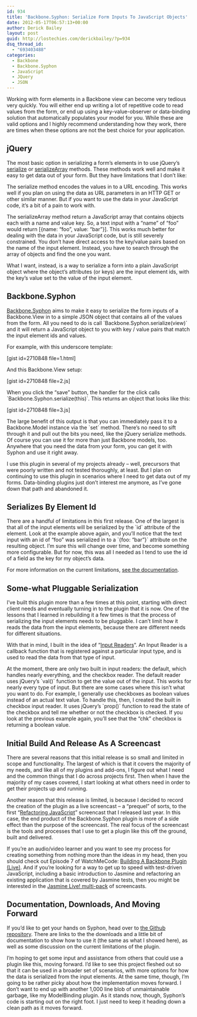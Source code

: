 ```yaml
---
id: 934
title: 'Backbone.Syphon: Serialize Form Inputs To JavaScript Objects'
date: 2012-05-17T06:57:13+00:00
author: Derick Bailey
layout: post
guid: http://lostechies.com/derickbailey/?p=934
dsq_thread_id:
  - "693403488"
categories:
  - Backbone
  - Backbone.Syphon
  - JavaScript
  - JQuery
  - JSON
---
```

Working with form elements in a Backbone view can become very tedious very quickly. You will either end up writing a lot of repetitive code to read values from the form, or end up using a key-value-observer or data-binding solution that automatically populates your model for you. While these are valid options and I highly recommend understanding how they work, there are times when these options are not the best choice for your application.

## jQuery

The most basic option in serializing a form&#8217;s elements in to use jQuery&#8217;s [serialize](http://api.jquery.com/serialize/) or [serializeArray](http://api.jquery.com/serializeArray/) methods. These methods work well and make it easy to get data out of your form. But they have limitations that I don&#8217;t like:

The serialize method encodes the values in to a URL encoding. This works well if you plan on using the data as URL parameters in an HTTP GET or other similar manner. But if you want to use the data in your JavaScript code, it&#8217;s a bit of a pain to work with.

The serializeArray method return a JavaScript array that contains objects each with a name and value key. So, a text input with a &#8220;name&#8221; of &#8220;foo&#8221; would return [{name: &#8220;foo&#8221;, value: &#8220;bar&#8221;}]. This works much better for dealing with the data in your JavaScript code, but is still severely constrained. You don&#8217;t have direct access to the key/value pairs based on the name of the input element. Instead, you have to search through the array of objects and find the one you want. 

What I want, instead, is a way to serialize a form into a plain JavaScript object where the object&#8217;s attributes (or keys) are the input element ids, with the key&#8217;s value set to the value of the input element.

## Backbone.Syphon

[Backbone.Syphon](https://github.com/derickbailey/backbone.syphon) aims to make it easy to serialize the form inputs of a Backbone.View in to a simple JSON object that contains all of the values from the form. All you need to do is call \`Backbone.Syphon.serialize(view)\` and it will return a JavaScript object to you with key / value pairs that match the input element ids and values.

For example, with this underscore template:

[gist id=2710848 file=1.html]

And this Backbone.View setup:

[gist id=2710848 file=2.js]

When you click the &#8220;save&#8221; button, the handler for the click calls \`Backbone.Syphon.serialize(this)\`. This returns an object that looks like this:

[gist id=2710848 file=3.js]

The large benefit of this output is that you can immediately pass it to a Backbone.Model instance via the \`set\` method. There&#8217;s no need to sift through it and pull out the bits you need, like the jQuery serialize methods. Of course you can use it for more than just Backbone models, too. Anywhere that you need the data from your form, you can get it with Syphon and use it right away.

I use this plugin in several of my projects already &#8211; well, precursors that were poorly written and not tested thoroughly, at least. But I plan on continuing to use this plugin in scenarios where I need to get data out of my forms. Data-binding plugins just don&#8217;t interest me anymore, as I&#8217;ve gone down that path and abandoned it. 

## Serializes By Element Id

There are a handful of limitations in this first release. One of the largest is that all of the input elements will be serialized by the \`id\` attribute of the element. Look at the example above again, and you&#8217;ll notice that the text input with an id of &#8220;foo&#8221; was serialized in to a \`{foo: &#8220;bar&#8221;}\` attribute on the resulting object. I&#8217;m sure this will change over time, and become something more configurable. But for now, this was all I needed as I tend to use the id of a field as the key for my object&#8217;s data.

For more information on the current limitations, [see the documentation](https://github.com/derickbailey/backbone.syphon#current-limitation).

## Some-what Pluggable Serialization

I&#8217;ve built this plugin more than a few times at this point, starting with direct client needs and eventually turning in to the plugin that it is now. One of the lessons that I learned in rebuilding it a few times is that the process of serializing the input elements needs to be pluggable. I can&#8217;t limit how it reads the data from the input elements, because there are different needs for different situations. 

With that in mind, I built in the idea of &#8220;[Input Readers](https://github.com/derickbailey/backbone.syphon#register-your-own-input-readers)&#8220;. An Input Reader is a callback function that is registered against a particular input type, and is used to read the data from that type of input. 

At the moment, there are only two built in input readers: the default, which handles nearly everything, and the checkbox reader. The default reader uses jQuery&#8217;s \`val()\` function to get the value out of the input. This works for nearly every type of input. But there are some cases where this isn&#8217;t what you want to do. For example, I generally use checkboxes as boolean values instead of an actual text value. To handle this, then, I created the built in checkbox input reader. It uses jQuery&#8217;s \`prop()\` function to read the state of the checkbox and tell me whether or not the checkbox is checked. If you look at the previous example again, you&#8217;ll see that the &#8220;chk&#8221; checkbox is returning a boolean value.

## Initial Build And Release As A Screencast

There are several reasons that this initial release is so small and limited in scope and functionality. The largest of which is that it covers the majority of my needs, and like all of my plugins and add-ons, I figure out what I need and the common things that I do across projects first. Then when I have the majority of my cases covered, I start looking at what others need in order to get their projects up and running.

Another reason that this release is limited, is because I decided to record the creation of the plugin as a live screencast &#8211; a &#8220;prequel&#8221; of sorts, to the first &#8220;[Refactoring JavaScript](http://www.watchmecode.net/refactoring-javascript)&#8221; screencast that I released last year. In this case, the end product of the Backbone.Syphon plugin is more of a side effect than the purpose of the screencast. The real focus of the screencast is the tools and processes that I use to get a plugin like this off the ground, built and delivered. 

If you&#8217;re an audio/video learner and you want to see my process for creating something from nothing more than the ideas in my head, then you should check out Episode 7 of WatchMeCode: [Building A Backbone Plugin (Live)](http://www.watchmecode.net/backbone-plugin). And if you&#8217;re looking for a way to get up to speed with test-driven JavaScript, including a basic introduction to Jasmine and refactoring an existing application that is covered by Jasmine tests, then you might be interested in the [Jasmine Live! multi-pack](http://www.watchmecode.net/jasmine-live) of screencasts.

## Documentation, Downloads, And Moving Forward

If you&#8217;d like to get your hands on Syphon, head over to [the Github repository](https://github.com/derickbailey/backbone.syphon). There are links to the the downloads and a little bit of documentation to show how to use it (the same as what I showed here), as well as some discussion on the current limitations of the plugin.

I&#8217;m hoping to get some input and assistance from others that could use a plugin like this, moving forward. I&#8217;d like to see this project fleshed out so that it can be used in a broader set of scenarios, with more options for how the data is serialized from the input elements. At the same time, though, I&#8217;m going to be rather picky about how the implementation moves forward. I don&#8217;t want to end up with another 1,000 line blob of unmaintainable garbage, like my ModelBinding plugin. As it stands now, though, Syphon&#8217;s code is starting out on the right foot. I just need to keep it heading down a clean path as it moves forward.

 